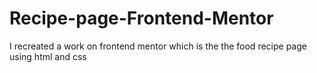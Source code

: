 # Recipe-page-Frontend-Mentor
I recreated a work on frontend mentor which is the the food recipe page using html and css
